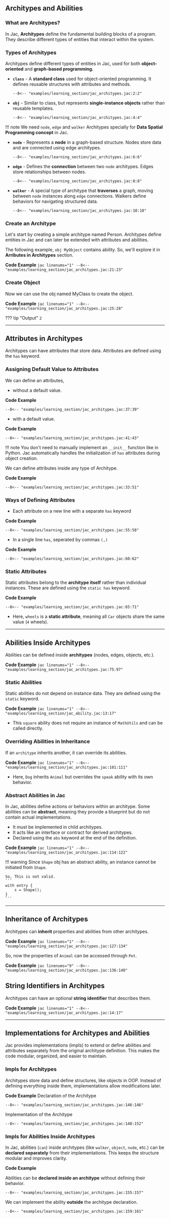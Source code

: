 ## Architypes and Abilities

### What are Architypes?
In Jac, **Architypes** define the fundamental building blocks of a program. They describe different types of entities that interact within the system.


### Types of Architypes

Architypes define different types of entities in Jac, used for both **object-oriented** and **graph-based programming.**

- **`class`** - A **standard class** used for object-oriented programming. It defines reusable structures with attributes and methods.

    ```jac
    --8<-- "examples/learning_section/jac_architypes.jac:2:2"
    ```

- **`obj`** - Similar to class, but represents **single-instance objects** rather than reusable templates.

    ```jac
    --8<-- "examples/learning_section/jac_architypes.jac:4:4"
    ```

!!! note
    We need `node`, `edge` and `walker` Architypes specially for **Data Spatial Programming concept** in Jac.


- **`node`** - Represents a **node** in a graph-based structure. Nodes store data and are connected using edge architypes.

    ```jac
    --8<-- "examples/learning_section/jac_architypes.jac:6:6"
    ```

- **`edge`** - Defines the **connection** between two `node` architypes. Edges store relationships between nodes.

    ```jac
    --8<-- "examples/learning_section/jac_architypes.jac:8:8"
    ```

- **`walker`** -  A special type of architype that **traverses** a graph, moving between `node` instances along `edge` connections. Walkers define behaviors for navigating structured data.

    ```jac
    --8<-- "examples/learning_section/jac_architypes.jac:10:10"
    ```


### Create an Architype

Let's start by creating a simple architype named Person. Architypes define entities in Jac and can later be extended with attributes and abilities.

The following example, `obj MyObject` contains ability. So, we'll explore it in **Arributes in Architypes** section.

**Code Example**
    ```jac linenums="1"
    --8<-- "examples/learning_section/jac_architypes.jac:21:23"
    ```


### Create Object

Now we can use the obj named MyClass to create the object.

**Code Example**
    ```jac linenums="1"
    --8<-- "examples/learning_section/jac_architypes.jac:25:28"
    ```

??? tip "Output"
    ```
    2
    ```

---

## Attributes in Architypes

Architypes can have attributes that store data. Attributes are defined using the `has` keyword.

### Assigning Default Value to Attributes

We can define an attributes,

- without a default value.

**Code Example**
```jac linenums="5"
--8<-- "examples/learning_section/jac_architypes.jac:37:39"
```

- with a default value.

**Code Example**
```jac linenums="9"
--8<-- "examples/learning_section/jac_architypes.jac:41:43"
```

!!! note
    You don't need to manually implement an `__init__` function like in Python. Jac automatically handles the initialization of `has` attributes during object creation.


We can define attributes inside any type of Architype.

**Code Example**
```jac linenums="1"
--8<-- "examples/learning_section/jac_architypes.jac:33:51"
```

### Ways of Defining Attributes

- Each attribute on a new line with a separate `has` keyword

**Code Example**
```jac linenums="1"
--8<-- "examples/learning_section/jac_architypes.jac:55:58"
```

- In a single line `has`, seperated by commas `(,)`

**Code Example**
```jac linenums="1"
--8<-- "examples/learning_section/jac_architypes.jac:60:62"
```

### Static Attributes

Static attributes belong to the **architype itself** rather than individual instances. These are defined using the `static has` keyword.

**Code Example**
```jac linenums="6"
--8<-- "examples/learning_section/jac_architypes.jac:65:71"
```

* Here, `wheels` is a **static attribute**, meaning all `Car` objects share the same value (`4` wheels).


---

## Abilities Inside Architypes

Abilities can be defined inside **architypes** (nodes, edges, objects, etc.).

**Code Example**
    ```jac linenums="1"
    --8<-- "examples/learning_section/jac_architypes.jac:75:97"
    ```

### Static Abilities

Static abilities do not depend on instance data. They are defined using the `static` keyword.

**Code Example**
    ```jac linenums="1"
    --8<-- "examples/learning_section/jac_ability.jac:13:17"
    ```

* This `square` ability does not require an instance of `MathUtils` and can be called directly.


### Overriding Abilities in Inheritance

If an `architype` inherits another, it can override its abilities.

**Code Example**
    ```jac linenums="1"
    --8<-- "examples/learning_section/jac_architypes.jac:101:111"
    ```

* Here, `Dog` inherits `Animal` but overrides the `speak` ability with its own behavior.


### Abstract Abilities in Jac

In Jac, abilities define actions or behaviors within an architype. Some abilities can be **abstract**, meaning they provide a blueprint but do not contain actual implementations.

* It must be implemented in child architypes.
* It acts like an interface or contract for derived architypes.
* Declared using the `abs` keyword at the end of the definition.

**Code Example**
    ```jac linenums="1"
    --8<-- "examples/learning_section/jac_architypes.jac:114:122"
    ```

!!! warning
    Since `Shape` obj has an abstract ability, an instance cannot be initiated from `Shape`.

    So, This is not valid.
    ```
    with entry {
        s = Shape();
    }
    ```

---

## Inheritance of Architypes

Architypes can **inherit** properties and abilities from other architypes.

**Code Example**
    ```jac linenums="1"
    --8<-- "examples/learning_section/jac_architypes.jac:127:134"
    ```

So, now the properties of `Animal` can be accessed through `Pet`.

**Code Example**
    ```jac linenums="9"
    --8<-- "examples/learning_section/jac_architypes.jac:136:140"
    ```


## String Identifiers in Architypes

Architypes can have an optional **string identifier** that describes them.

**Code Example**
    ```jac linenums="1"
    --8<-- "examples/learning_section/jac_architypes.jac:14:17"
    ```

---

## Implementations for Architypes and Abilities

Jac provides implementations (impls) to extend or define abilities and attributes separately from the original architype definition. This makes the code modular, organized, and easier to maintain.

### Impls for Architypes

Architypes store data and define structures, like objects in OOP. Instead of defining everything inside them, implementations allow modifications later.

**Code Example**
Declaration of the Architype

```jac linenums="1"
--8<-- "examples/learning_section/jac_architypes.jac:146:146"
```

Implementation of the Architype
```jac linenums="2"
--8<-- "examples/learning_section/jac_architypes.jac:148:152"
```

### Impls for Abilities Inside Architypes

In Jac, abilities (`can`) inside architypes (like `walker`, `object`, `node`, etc.) can be **declared separately** from their implementations. This keeps the structure modular and improves clarity.

**Code Example**

Abilities can be **declared inside an architype** without defining their behavior.

```jac linenums="1"
--8<-- "examples/learning_section/jac_architypes.jac:155:157"
```

We can implement the ability **outside** the architype declaration.

```jac linenums="5"
--8<-- "examples/learning_section/jac_architypes.jac:159:161"
```